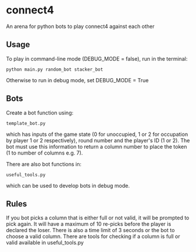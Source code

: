 # connect4
An arena for python bots to play connect4 against each other 

## Usage

To play in command-line mode (DEBUG_MODE = false), run in the terminal:
```
python main.py random_bot stacker_bot
```

Otherwise to run in debug mode, set DEBUG_MODE = True


## Bots

Create a bot function using:
```
template_bot.py
```
which has inputs of the game state (0 for unoccupied, 1 or 2 for occupation by player 1 or 2 respectively), round number and the player's ID (1 or 2). The bot must use this information to return a column number to place the token (1 to number of columns e.g. 7).

There are also bot functions in:
```
useful_tools.py
```
which can be used to develop bots in debug mode.

## Rules

If you bot picks a column that is either full or not valid, it will be prompted to pick again. It will have a maximum of 10 re-picks before the player is declared the loser. There is also a time limit of 3 seconds or the bot to choose a valid column. There are tools for checking if a column is full or valid available in useful_tools.py
